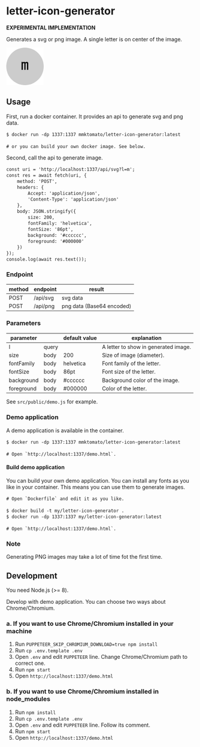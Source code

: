 # letter-icon-generator

**EXPERIMENTAL IMPLEMENTATION**

Generates a svg or png image. A single letter is on center of the image.

![Sample](/sample.png)

## Usage

First, run a docker container. It provides an api to generate svg and png data.

```
$ docker run -dp 1337:1337 mmktomato/letter-icon-generator:latest

# or you can build your own docker image. See below.
```

Second, call the api to generate image.

```
const uri = 'http://localhost:1337/api/svg?l=m';
const res = await fetch(uri, {
    method: 'POST',
    headers: {
        Accept: 'application/json',
        'Content-Type': 'application/json'
    },
    body: JSON.stringify({
        size: 200,
        fontFamily: 'helvetica',
        fontSize: '86pt',
        background: '#cccccc',
        foreground: '#000000'
    })
});
console.log(await res.text());
```

### Endpoint

| method | endpoint | result                    |
| ---    | ---      | ---                       |
| POST   | /api/svg | svg data                  |
| POST   | /api/png | png data (Base64 encoded) |

### Parameters

| parameter  |       | default value | explanation                          |
| ---        | ---   | ---           | ---                                  |
| l          | query |               | A letter to show in generated image. |
| size       | body  | 200           | Size of image (diameter).            |
| fontFamily | body  | helvetica     | Font family of the letter.           |
| fontSize   | body  | 86pt          | Font size of the letter.             |
| background | body  | #cccccc       | Background color of the image.       |
| foreground | body  | #000000       | Color of the letter.                 |

See `src/public/demo.js` for example.

### Demo application

A demo application is available in the container.

```
$ docker run -dp 1337:1337 mmktomato/letter-icon-generator:latest

# Open `http://localhost:1337/demo.html`.
```

#### Build demo application

You can build your own demo application. You can install any fonts as you like in your container. This means you can use them to generate images.

```
# Open `Dockerfile` and edit it as you like.

$ docker build -t my/letter-icon-generator .
$ docker run -dp 1337:1337 my/letter-icon-generator:latest

# Open `http://localhost:1337/demo.html`.
```

### Note

Generating PNG images may take a lot of time fot the first time.

## Development

You need Node.js (>= 8).

Develop with demo application. You can choose two ways about Chrome/Chromium.

### a. If you want to use Chrome/Chromium installed in your machine

1. Run `PUPPETEER_SKIP_CHROMIUM_DOWNLOAD=true npm install`
1. Run `cp .env.template .env`
1. Open `.env` and edit `PUPPETEER` line. Change Chrome/Chromium path to correct one.
1. Run `npm start`
1. Open `http://localhost:1337/demo.html`

### b. If you want to use Chrome/Chromium installed in node_modules

1. Run `npm install`
1. Run `cp .env.template .env`
1. Open `.env` and edit `PUPPETEER` line. Follow its comment.
1. Run `npm start`
1. Open `http://localhost:1337/demo.html`

